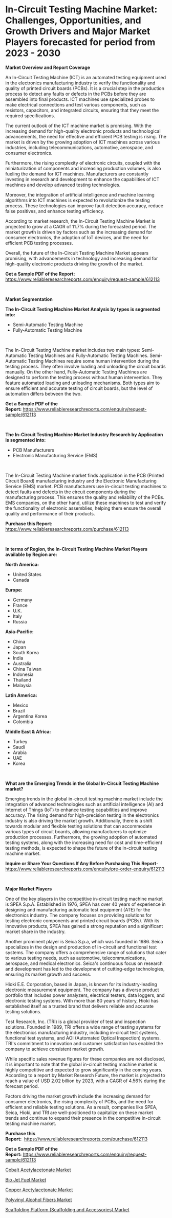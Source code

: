 <p><h1>In-Circuit Testing Machine Market: Challenges, Opportunities, and Growth Drivers and Major Market Players forecasted for period from 2023 - 2030</h1></p><p><strong>Market Overview and Report Coverage</strong></p>
<p><p>An In-Circuit Testing Machine (ICT) is an automated testing equipment used in the electronics manufacturing industry to verify the functionality and quality of printed circuit boards (PCBs). It is a crucial step in the production process to detect any faults or defects in the PCBs before they are assembled into final products. ICT machines use specialized probes to make electrical connections and test various components, such as resistors, capacitors, and integrated circuits, ensuring that they meet the required specifications.</p><p>The current outlook of the ICT machine market is promising. With the increasing demand for high-quality electronic products and technological advancements, the need for effective and efficient PCB testing is rising. The market is driven by the growing adoption of ICT machines across various industries, including telecommunications, automotive, aerospace, and consumer electronics.</p><p>Furthermore, the rising complexity of electronic circuits, coupled with the miniaturization of components and increasing production volumes, is also fueling the demand for ICT machines. Manufacturers are constantly investing in research and development to enhance the capabilities of ICT machines and develop advanced testing technologies.</p><p>Moreover, the integration of artificial intelligence and machine learning algorithms into ICT machines is expected to revolutionize the testing process. These technologies can improve fault detection accuracy, reduce false positives, and enhance testing efficiency.</p><p>According to market research, the In-Circuit Testing Machine Market is projected to grow at a CAGR of 11.7% during the forecasted period. The market growth is driven by factors such as the increasing demand for consumer electronics, the adoption of IoT devices, and the need for efficient PCB testing processes.</p><p>Overall, the future of the In-Circuit Testing Machine Market appears promising, with advancements in technology and increasing demand for high-quality electronic products driving the growth of the market.</p></p>
<p><strong>Get a Sample PDF of the Report:</strong> <a href="https://www.reliableresearchreports.com/enquiry/request-sample/612113">https://www.reliableresearchreports.com/enquiry/request-sample/612113</a></p>
<p>&nbsp;</p>
<p><strong>Market Segmentation</strong></p>
<p><strong>The In-Circuit Testing Machine Market Analysis by types is segmented into:</strong></p>
<p><ul><li>Semi-Automatic Testing Machine</li><li>Fully-Automatic Testing Machine</li></ul></p>
<p>&nbsp;</p>
<p><p>The In-Circuit Testing Machine market includes two main types: Semi-Automatic Testing Machines and Fully-Automatic Testing Machines. Semi-Automatic Testing Machines require some human intervention during the testing process. They often involve loading and unloading the circuit boards manually. On the other hand, Fully-Automatic Testing Machines are designed to perform the testing process without human intervention. They feature automated loading and unloading mechanisms. Both types aim to ensure efficient and accurate testing of circuit boards, but the level of automation differs between the two.</p></p>
<p><strong>Get a Sample PDF of the Report:</strong>&nbsp;<a href="https://www.reliableresearchreports.com/enquiry/request-sample/612113">https://www.reliableresearchreports.com/enquiry/request-sample/612113</a></p>
<p>&nbsp;</p>
<p><strong>The In-Circuit Testing Machine Market Industry Research by Application is segmented into:</strong></p>
<p><ul><li>PCB Manufacturers</li><li>Electronic Manufacturing Service (EMS)</li></ul></p>
<p>&nbsp;</p>
<p><p>The In-Circuit Testing Machine market finds application in the PCB (Printed Circuit Board) manufacturing industry and the Electronic Manufacturing Service (EMS) market. PCB manufacturers use in-circuit testing machines to detect faults and defects in the circuit components during the manufacturing process. This ensures the quality and reliability of the PCBs. EMS companies, on the other hand, utilize these machines to test and verify the functionality of electronic assemblies, helping them ensure the overall quality and performance of their products.</p></p>
<p><strong>Purchase this Report:</strong>&nbsp; <a href="https://www.reliableresearchreports.com/purchase/612113">https://www.reliableresearchreports.com/purchase/612113</a></p>
<p>&nbsp;</p>
<p><strong>In terms of Region, the In-Circuit Testing Machine Market Players available by Region are:</strong></p>
<p>
    <p> <strong> North America: </strong>
        <ul>
            <li>United States</li>
            <li>Canada</li>
        </ul>
        </p> 
    <p> <strong> Europe: </strong>
        <ul>
            <li>Germany</li>
            <li>France</li>
            <li>U.K.</li>
            <li>Italy</li>
            <li>Russia</li>
        </ul>
        </p> 
    <p> <strong> Asia-Pacific: </strong>
        <ul>
            <li>China</li>
            <li>Japan</li>
            <li>South Korea</li>
            <li>India</li>
            <li>Australia</li>
            <li>China Taiwan</li>
            <li>Indonesia</li>
            <li>Thailand</li>
            <li>Malaysia</li>
        </ul>
        </p> 
    <p> <strong> Latin America: </strong>
        <ul>
            <li>Mexico</li>
            <li>Brazil</li>
            <li>Argentina Korea</li>
            <li>Colombia</li>
        </ul>
        </p> 
    <p> <strong> Middle East & Africa: </strong>
        <ul>
            <li>Turkey</li>
            <li>Saudi</li>
            <li>Arabia</li>
            <li>UAE</li>
            <li>Korea</li>
        </ul>
    </p>
    </p>
<p>&nbsp;</p>
<p><strong>What are the Emerging Trends in the Global In-Circuit Testing Machine market?</strong></p>
<p><p>Emerging trends in the global in-circuit testing machine market include the integration of advanced technologies such as artificial intelligence (AI) and Internet of Things (IoT) to enhance testing capabilities and improve accuracy. The rising demand for high-precision testing in the electronics industry is also driving the market growth. Additionally, there is a shift towards modular and flexible testing solutions that can accommodate various types of circuit boards, allowing manufacturers to optimize production processes. Furthermore, the growing adoption of automated testing systems, along with the increasing need for cost and time-efficient testing methods, is expected to shape the future of the in-circuit testing machine market.</p></p>
<p><strong>Inquire or Share Your Questions If Any Before Purchasing This Report</strong>- <a href="https://www.reliableresearchreports.com/enquiry/pre-order-enquiry/612113">https://www.reliableresearchreports.com/enquiry/pre-order-enquiry/612113</a></p>
<p>&nbsp;</p>
<p><strong>Major Market Players</strong></p>
<p><p>One of the key players in the competitive in-circuit testing machine market is SPEA S.p.A. Established in 1976, SPEA has over 40 years of experience in designing and manufacturing automatic test equipment (ATE) for the electronics industry. The company focuses on providing solutions for testing electronic components and printed circuit boards (PCBs). With its innovative products, SPEA has gained a strong reputation and a significant market share in the industry.</p><p>Another prominent player is Seica S.p.a, which was founded in 1986. Seica specializes in the design and production of in-circuit and functional test systems. The company offers a comprehensive range of solutions that cater to various testing needs, such as automotive, telecommunications, aerospace, and medical electronics. Seica's continuous focus on research and development has led to the development of cutting-edge technologies, ensuring its market growth and success.</p><p>Hioki E.E. Corporation, based in Japan, is known for its industry-leading electronic measurement equipment. The company has a diverse product portfolio that includes power analyzers, electrical testers, data loggers, and electronic testing systems. With more than 80 years of history, Hioki has established itself as a trusted brand that delivers reliable and accurate testing solutions.</p><p>Test Research, Inc. (TRI) is a global provider of test and inspection solutions. Founded in 1989, TRI offers a wide range of testing systems for the electronics manufacturing industry, including in-circuit test systems, functional test systems, and AOI (Automated Optical Inspection) systems. TRI's commitment to innovation and customer satisfaction has enabled the company to achieve consistent market growth.</p><p>While specific sales revenue figures for these companies are not disclosed, it is important to note that the global in-circuit testing machine market is highly competitive and expected to grow significantly in the coming years. According to a report by Market Research Future, the market is projected to reach a value of USD 2.02 billion by 2023, with a CAGR of 4.56% during the forecast period.</p><p>Factors driving the market growth include the increasing demand for consumer electronics, the rising complexity of PCBs, and the need for efficient and reliable testing solutions. As a result, companies like SPEA, Seica, Hioki, and TRI are well-positioned to capitalize on these market trends and continue to expand their presence in the competitive in-circuit testing machine market.</p></p>
<p><strong>Purchase this Report:</strong>&nbsp;&nbsp;<a href="https://www.reliableresearchreports.com/purchase/612113">https://www.reliableresearchreports.com/purchase/612113</a></p>
<p></p>
<p><strong>Get a Sample PDF of the Report:</strong>&nbsp;<a href="https://www.reliableresearchreports.com/enquiry/request-sample/612113">https://www.reliableresearchreports.com/enquiry/request-sample/612113</a></p>
<p><p><a href="https://medium.com/@kartik.reportprime/cobalt-acetylacetonate-market-trends-and-market-analysis-forecasted-for-period-2023-2030-b58f449063c0">Cobalt Acetylacetonate Market</a></p><p><a href="https://www.linkedin.com/pulse/bio-jet-fuel-market-size-growth-forecast-from-2023-2030-intell-iq/">Bio Jet Fuel Market</a></p><p><a href="https://medium.com/@smriti.reportprime/copper-acetylacetonate-market-insights-into-market-cagr-market-trends-and-growth-strategies-1d9a4c6defb8">Copper Acetylacetonate Market</a></p><p><a href="https://www.linkedin.com/pulse/polyvinyl-alcohol-fibers-market-share-amp-new-trends-analysis/">Polyvinyl Alcohol Fibers Market</a></p><p><a href="https://www.linkedin.com/pulse/scaffolding-platform-accessories-market-size-2023-2030/">Scaffolding Platform (Scaffolding and Accessories) Market</a></p></p>
